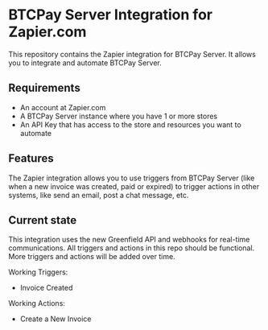 # BTCPay Server Integration for Zapier.com

This repository contains the Zapier integration for BTCPay Server.
It allows you to integrate and automate BTCPay Server.

## Requirements
- An account at Zapier.com
- A BTCPay Server instance where you have 1 or more stores
- An API Key that has access to the store and resources you want to automate

## Features
The Zapier integration allows you to use triggers from BTCPay Server (like when a new invoice was created, paid or expired) to trigger actions in other systems, like send an email, post a chat message, etc.

## Current state
This integration uses the new Greenfield API and webhooks for real-time communications.
All triggers and actions in this repo should be functional.
More triggers and actions will be added over time.

Working Triggers:
- Invoice Created

Working Actions:
- Create a New Invoice
